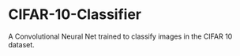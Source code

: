 # CIFAR-10-Classifier

A Convolutional Neural Net trained to classify images in the CIFAR 10 dataset. 
